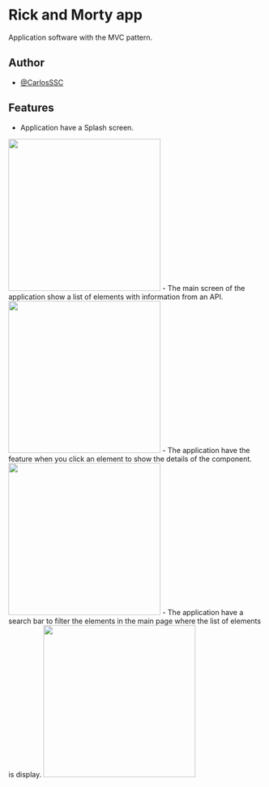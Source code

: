 # Rick and Morty app
Application software with the MVC pattern.


## Author
- [@CarlosSSC](https://github.com/CarlosSSC)


## Features

- Application have a Splash screen.
<img src='https://s10.gifyu.com/images/Screenshot_1647641218.png' width="300">
- The main screen of the application show a list of elements with information from an API.
<img src='https://s10.gifyu.com/images/Screenshot_1647642625.png' width="300">	
- The application have the feature when you click an element to show the details of the component.
<img src='https://s10.gifyu.com/images/Screenshot_1647642667.png' width="300">
- The application have a search bar to filter the elements in the main page where the list of elements is display.
<img src='https://s10.gifyu.com/images/Screenshot_1647642679.png' width="300">
